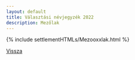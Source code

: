 ```yaml
---
layout: default
title: Választási névjegyzék 2022
description: Mezőlak
---
```


{% include settlementHTMLs/Mezooxxlak.html %}

[Vissza](./)